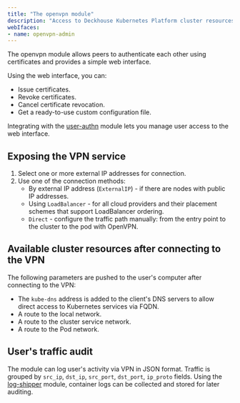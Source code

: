 ```yaml
---
title: "The openvpn module"
description: "Access to Deckhouse Kubernetes Platform cluster resources via OpenVPN with certificate-based authentication."
webIfaces:
- name: openvpn-admin
---
```


The openvpn module allows peers to authenticate each other using certificates and provides a simple web interface.

Using the web interface, you can:

- Issue certificates.
- Revoke certificates.
- Cancel certificate revocation.
- Get a ready-to-use custom configuration file.

Integrating with the [user-authn](../150-user-authn/) module lets you manage user access to the web interface.

## Exposing the VPN service

1. Select one or more external IP addresses for connection.
1. Use one of the connection methods:
   - By external IP address (`ExternalIP`) - if there are nodes with public IP addresses.
   - Using `LoadBalancer` - for all cloud providers and their placement schemes that support LoadBalancer ordering.
   - `Direct` - configure the traffic path manually: from the entry point to the cluster to the pod with OpenVPN.

## Available cluster resources after connecting to the VPN

The following parameters are pushed to the user's computer after connecting to the VPN:

- The `kube-dns` address is added to the client's DNS servers to allow direct access to Kubernetes services via FQDN.
- A route to the local network.
- A route to the cluster service network.
- A route to the Pod network.

## User's traffic audit

The module can log user's activity via VPN in JSON format.
Traffic is grouped by `src_ip`, `dst_ip`, `src_port`, `dst_port`, `ip_proto` fields.
Using the [log-shipper](../460-log-shipper/) module, container logs can be collected and stored for later auditing.
